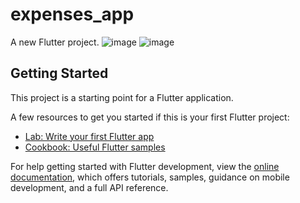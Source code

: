 # expenses_app

A new Flutter project.
![image](https://github.com/simar295/expenses_app/assets/110830402/d80f8e75-21aa-4b33-ae9f-add1abf67b1d) ![image](https://github.com/simar295/expenses_app/assets/110830402/fde8edfe-f2e2-4e86-84d5-fe0c4080e0d7) 






## Getting Started

This project is a starting point for a Flutter application.

A few resources to get you started if this is your first Flutter project:

- [Lab: Write your first Flutter app](https://docs.flutter.dev/get-started/codelab)
- [Cookbook: Useful Flutter samples](https://docs.flutter.dev/cookbook)

For help getting started with Flutter development, view the
[online documentation](https://docs.flutter.dev/), which offers tutorials,
samples, guidance on mobile development, and a full API reference.

